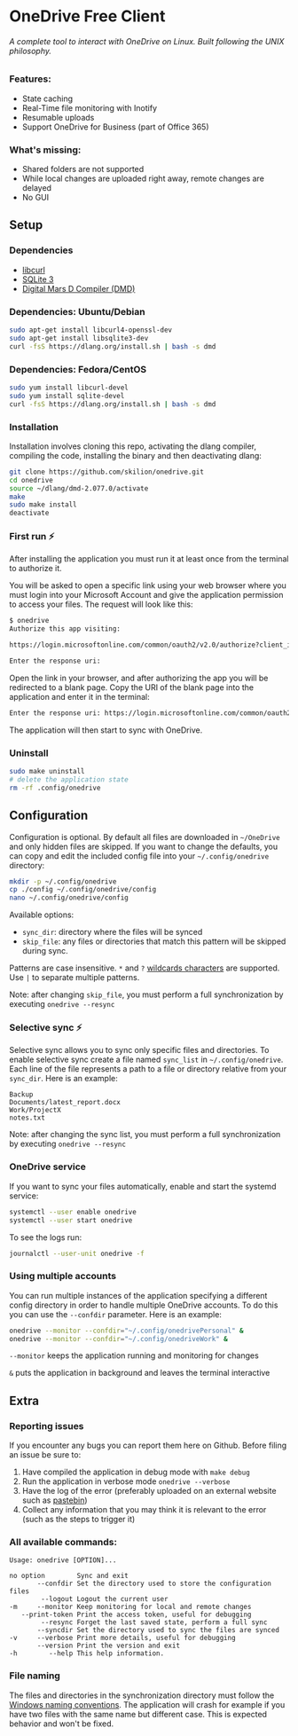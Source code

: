 # OneDrive Free Client
###### A complete tool to interact with OneDrive on Linux. Built following the UNIX philosophy.

### Features:
* State caching
* Real-Time file monitoring with Inotify
* Resumable uploads
* Support OneDrive for Business (part of Office 365)

### What's missing:
* Shared folders are not supported
* While local changes are uploaded right away, remote changes are delayed
* No GUI

## Setup

### Dependencies
* [libcurl](http://curl.haxx.se/libcurl/)
* [SQLite 3](https://www.sqlite.org/)
* [Digital Mars D Compiler (DMD)](http://dlang.org/download.html)

### Dependencies: Ubuntu/Debian
```sh
sudo apt-get install libcurl4-openssl-dev
sudo apt-get install libsqlite3-dev
curl -fsS https://dlang.org/install.sh | bash -s dmd
```

### Dependencies: Fedora/CentOS
```sh
sudo yum install libcurl-devel
sudo yum install sqlite-devel
curl -fsS https://dlang.org/install.sh | bash -s dmd
```

### Installation
Installation involves cloning this repo, activating the dlang compiler, compiling the code, installing the binary and then deactivating dlang:
```sh
git clone https://github.com/skilion/onedrive.git
cd onedrive
source ~/dlang/dmd-2.077.0/activate
make
sudo make install
deactivate
```

### First run :zap:
After installing the application you must run it at least once from the terminal to authorize it. 

You will be asked to open a specific link using your web browser where you must login into your Microsoft Account and give the application permission to access your files. The request will look like this:
```sh
$ onedrive
Authorize this app visiting:

https://login.microsoftonline.com/common/oauth2/v2.0/authorize?client_id=etc

Enter the response uri: 
```
Open the link in your browser, and after authorizing the app you will be redirected to a blank page. Copy the URI of the blank page into the application and enter it in the terminal:
```sh
Enter the response uri: https://login.microsoftonline.com/common/oauth2/nativeclient?code=etc
```
The application will then start to sync with OneDrive.

### Uninstall
```sh
sudo make uninstall
# delete the application state
rm -rf .config/onedrive
```

## Configuration
Configuration is optional. By default all files are downloaded in `~/OneDrive` and only hidden files are skipped.
If you want to change the defaults, you can copy and edit the included config file into your `~/.config/onedrive` directory:
```sh
mkdir -p ~/.config/onedrive
cp ./config ~/.config/onedrive/config
nano ~/.config/onedrive/config
```

Available options:
* `sync_dir`: directory where the files will be synced
* `skip_file`: any files or directories that match this pattern will be skipped during sync.

Patterns are case insensitive. `*` and `?` [wildcards characters](https://technet.microsoft.com/en-us/library/bb490639.aspx) are supported. Use `|` to separate multiple patterns.

Note: after changing `skip_file`, you must perform a full synchronization by executing `onedrive --resync`

### Selective sync :zap:
Selective sync allows you to sync only specific files and directories.
To enable selective sync create a file named `sync_list` in `~/.config/onedrive`.
Each line of the file represents a path to a file or directory relative from your `sync_dir`.
Here is an example:
```text
Backup
Documents/latest_report.docx
Work/ProjectX
notes.txt
```
Note: after changing the sync list, you must perform a full synchronization by executing `onedrive --resync`

### OneDrive service
If you want to sync your files automatically, enable and start the systemd service:
```sh
systemctl --user enable onedrive
systemctl --user start onedrive
```

To see the logs run:
```sh
journalctl --user-unit onedrive -f
```

### Using multiple accounts
You can run multiple instances of the application specifying a different config directory in order to handle multiple OneDrive accounts.
To do this you can use the `--confdir` parameter.
Here is an example:
```sh
onedrive --monitor --confdir="~/.config/onedrivePersonal" &
onedrive --monitor --confdir="~/.config/onedriveWork" &
```

`--monitor` keeps the application running and monitoring for changes

`&` puts the application in background and leaves the terminal interactive

## Extra

### Reporting issues
If you encounter any bugs you can report them here on Github. Before filing an issue be sure to:

1. Have compiled the application in debug mode with `make debug`
2. Run the application in verbose mode `onedrive --verbose`
3. Have the log of the error (preferably uploaded on an external website such as [pastebin](https://pastebin.com/))
4. Collect any information that you may think it is relevant to the error (such as the steps to trigger it)

### All available commands:
```text
Usage: onedrive [OPTION]...

no option        Sync and exit
       --confdir Set the directory used to store the configuration files
        --logout Logout the current user
-m     --monitor Keep monitoring for local and remote changes
   --print-token Print the access token, useful for debugging
        --resync Forget the last saved state, perform a full sync
       --syncdir Set the directory used to sync the files are synced
-v     --verbose Print more details, useful for debugging
       --version Print the version and exit
-h        --help This help information.
```

### File naming
The files and directories in the synchronization directory must follow the [Windows naming conventions](https://msdn.microsoft.com/en-us/library/aa365247).
The application will crash for example if you have two files with the same name but different case. This is expected behavior and won't be fixed.
